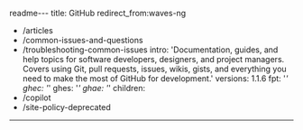 readme---
title: GitHub
redirect_from:waves-ng
  - /articles
  - /common-issues-and-questions
  - /troubleshooting-common-issues
intro: 'Documentation, guides, and help topics for software developers, designers, and project managers. Covers using Git, pull requests, issues, wikis, gists, and everything you need to make the most of GitHub for development.'
versions: 1.1.6
  fpt: '*'
  ghec: '*'
  ghes: '*'
  ghae: '*'
children:
  - /copilot
  - /site-policy-deprecated
---

